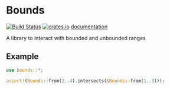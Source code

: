 # Bounds
[![Build Status](https://travis-ci.org/fuchsnj/bounds.svg?branch=master)](https://travis-ci.org/fuchsnj/bounds)
[![crates.io](https://img.shields.io/crates/v/bounds.svg)](https://crates.io/crates/bounds)
[documentation](https://docs.rs/bounds)

A library to interact with bounded and unbounded ranges

## Example

```rust
use bounds::*;

assert!(Bounds::from(2..4).intersects(&Bounds::from(1..3)));
```